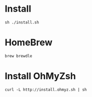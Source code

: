 # Install
```
sh ./install.sh
```

# HomeBrew
```
brew brewdle
```

# Install OhMyZsh 
```
curl -L http://install.ohmyz.sh | sh
```
